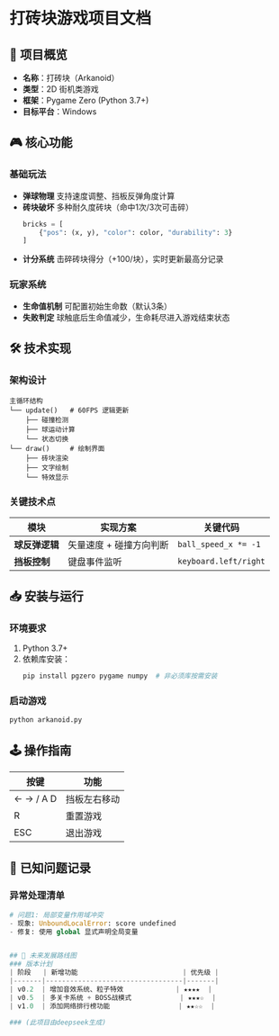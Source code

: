 # 打砖块游戏项目文档

## 📜 项目概览
- **名称**：打砖块（Arkanoid）
- **类型**：2D 街机类游戏
- **框架**：Pygame Zero (Python 3.7+)
- **目标平台**：Windows

## 🎮 核心功能
### 基础玩法
- **弹球物理**
  支持速度调整、挡板反弹角度计算
- **砖块破坏**
  多种耐久度砖块（命中1次/3次可击碎）
  ```python
  bricks = [
      {"pos": (x, y), "color": color, "durability": 3}
  ]
  ```
- **计分系统**
  击碎砖块得分（+100/块），实时更新最高分记录

### 玩家系统
- **生命值机制**
  可配置初始生命数（默认3条）
- **失败判定**
  球触底后生命值减少，生命耗尽进入游戏结束状态

## 🛠 技术实现
### 架构设计
```plaintext
主循环结构
└── update()   # 60FPS 逻辑更新
    ├── 碰撞检测
    ├── 球运动计算
    └── 状态切换
└── draw()     # 绘制界面
    ├── 砖块渲染
    ├── 文字绘制
    └── 特效显示
```

### 关键技术点
| 模块           | 实现方案                   | 关键代码                       |
|----------------|--------------------------|------------------------------|
| **球反弹逻辑**  | 矢量速度 + 碰撞方向判断    | `ball_speed_x *= -1`          |
| **挡板控制**    | 键盘事件监听             | `keyboard.left/right`        |


## 📥 安装与运行
### 环境要求
1. Python 3.7+
2. 依赖库安装：
   ```bash
   pip install pgzero pygame numpy  # 非必须库按需安装
   ```

### 启动游戏
```bash
python arkanoid.py 
```

## 🕹 操作指南
| 按键       | 功能                |
|-----------|--------------------|
| ← → / A D | 挡板左右移动        |
| R         | 重置游戏           |
| ESC       | 退出游戏           |

## 🐛 已知问题记录
### 异常处理清单
```python
# 问题1: 局部变量作用域冲突
- 现象: UnboundLocalError: score undefined
- 修复: 使用 global 显式声明全局变量


## 🚀 未来发展路线图
### 版本计划
| 阶段   | 新增功能                          | 优先级 |
|-------|----------------------------------|-------|
| v0.2  | 增加音效系统、粒子特效             | ★★★★  |
| v0.5  | 多关卡系统 + BOSS战模式            | ★★★☆  |
| v1.0  | 添加网络排行榜功能                 | ★★☆☆  |

### (此项目由deepseek生成)
